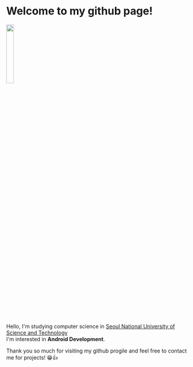 # Welcome to my github page!

<img src = "https://github.com/world2222/HyunJong/assets/52661837/669a4bb4-949a-4c2d-b13a-37d3a8316035" width = 20%>

Hello, I'm studying computer science in [Seoul National University of Science and Technology](https://www.seoultech.ac.kr/index.jsp)  
I'm interested in **Android Development**.  

Thank you so much for visiting my github progile and feel free to contact me for projects! 😁👍
